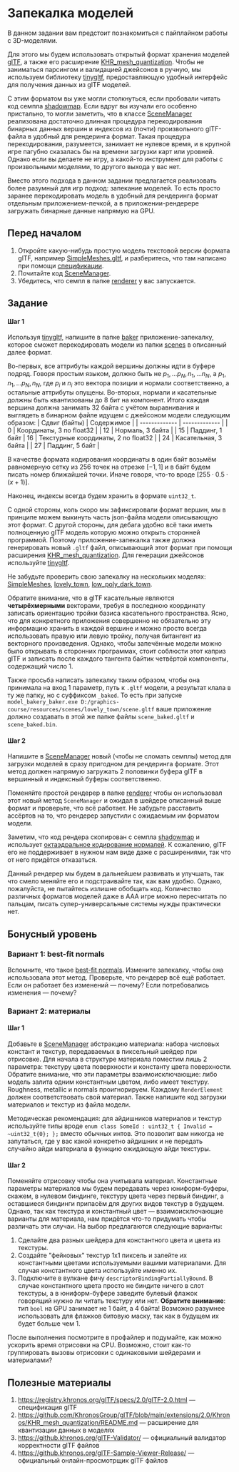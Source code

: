 # Запекалка моделей

В данном задании вам предстоит познакомиться с пайплайном работы с 3D-моделями.

Для этого мы будем использовать открытый формат хранения моделей [glTF](https://github.com/KhronosGroup/glTF), а также его расширение [KHR_mesh_quantization](https://github.com/KhronosGroup/glTF/blob/main/extensions/2.0/Khronos/KHR_mesh_quantization/README.md).
Чтобы не заниматься парсингом и валидацией джейсонов в ручную, мы используем библиотеку [tinygltf](https://github.com/syoyo/tinygltf), предоставляющую удобный интерфейс для получения данных из glTF моделей.

С этим форматом вы уже могли столкнуться, если пробовали читать код семпла [shadowmap](/samples/shadowmap/).
Если вдруг вы изучали его особенно пристально, то могли заметить, что в классе [SceneManager](/common/scene/SceneManager.cpp) реализована достаточно длинная процедура перекодирования бинарных данных вершин и индексов из (почти) произвольного glTF-файла в удобный для рендеринга формат.
Такая процедура перекодирования, разумеется, занимает не нулевое время, и в крупной игре пагубно сказалась бы на времени загрузки карт или уровней.
Однако если вы делаете не игру, а какой-то инструмент для работы с произвольными моделями, то другого выхода у вас нет.

Вместо этого подхода в данном задании предлагается реализовать более разумный для игр подход: запекание моделей.
То есть просто заранее перекодировать модель в удобный для рендеринга формат отдельным приложением-печкой, а в приложении-рендерере загружать бинарные данные напрямую на GPU.

## Перед началом

 1. Откройте какую-нибудь простую модель текстовой версии формата glTF, например [SimpleMeshes.gltf](/resources/scenes/SimpleMeshes/glTF/SimpleMeshes.gltf), и разберитесь, что там написано при помощи [спецификации](https://registry.khronos.org/glTF/specs/2.0/glTF-2.0.html).
 2. Почитайте код [SceneManager](/common/scene/SceneManager.cpp).
 3. Убедитесь, что семпл в папке [renderer](./renderer/) у вас запускается.

## Задание

#### Шаг 1

Используя [tinygltf](https://github.com/syoyo/tinygltf), напишите в папке [baker](baker) приложение-запекалку, которое сможет перекодировать модели из папки [scenes](/resources/scenes/) в описанный далее формат.

Во-первых, все аттрибуты каждой вершины должны идти в буфере подряд.
Говоря простым языком, должно быть не $p_1, \dots p_N, n_1, \dots n_N$, а $p_1, n_1, \dots p_N, n_N$, где $p_i$ и $n_i$ это вектора позиции и нормали соответственно, а остальные аттрибуты опущены.
Во-вторых, нормали и касательные должны быть квантизованы до 8 бит на компонент.
Итого каждая вершина должна занимать 32 байта с учётом выравнивания и выглядеть в бинарном файле идущем с джейсоном модели следующим образом:
| Сдвиг (байты) | Содержимое    |
| ------------- | ------------- |
| 0  | Координаты, 3 по float32 |
| 12 | Нормаль, 3 байта |
| 15 | Паддинг, 1 байт
| 16 | Текстурные координаты, 2 по float32 |
| 24 | Касательная, 3 байта |
| 27 | Паддинг, 5 байт |

В качестве формата кодирования координаты в один байт возьмём равномерную сетку из 256 точек на отрезке $[-1, 1]$ и в байт будем писать номер ближайшей точки.
Иначе говоря, что-то вроде $[255\cdot0.5\cdot(x + 1)]$.

Наконец, индексы всегда будем хранить в формате `uint32_t`.

С одной стороны, коль скоро мы зафиксировали формат вершин, мы в принципе можем выкинуть часть json-файла модели описывающую этот формат.
С другой стороны, для дебага удобно всё таки иметь полноценную glTF модель которую можно открыть сторонней программой.
Поэтому приложение-запекалка также должна генерировать новый `.gltf` файл, описывающий этот формат при помощи расширения [KHR_mesh_quantization](https://github.com/KhronosGroup/glTF/blob/main/extensions/2.0/Khronos/KHR_mesh_quantization/README.md).
Для генерации джейсонов используйте [tinygltf](https://github.com/syoyo/tinygltf).

Не забудьте проверить свою запекалку на нескольких моделях: [SimpleMeshes](/resources/scenes/SimpleMeshes/), [lovely_town](/resources/scenes/lovely_town/), [low_poly_dark_town](/resources/scenes/low_poly_dark_town/).

Обратите внимание, что в glTF касательные являются **четырёхмерными** векторами, требуя в последнюю координату записать ориентацию тройки базиса касательного пространства. Ясно, что для конкретного приложения совершенно не обязательно эту информацию хранить в каждой вершине и можно просто всегда использовать правую или левую тройку, получая битангент из векторного произведения. Однако, чтобы запечённые модели можно было открывать в сторонних программах, стоит соблюсти этот каприз glTF и записать после каждого тангента байтик четвёртой компоненты, содержащий число 1.

Также просьба написать запекалку таким образом, чтобы она принимала на вход 1 параметр, путь к `.gltf` модели, а результат клала в ту же папку, но с суффиксом `_baked`.
То есть при запуске `model_bakery_baker.exe D:/graphics-course/resources/scenes/lovely_town/scene.gltf` ваше приложение должно создавать в этой же папке файлы `scene_baked.gltf` и `scene_baked.bin`.

#### Шаг 2

Напишите в [SceneManager](/common/scene/SceneManager.hpp) новый (чтобы не сломать семплы) метод для загрузки моделей в сразу пригодном для рендеринга формате.
Этот метод должен напрямую загружать 2 половинки буфера glTF в вершинный и индексный буферы соответственно.

Поменяйте простой рендерер в папке [renderer](renderer) чтобы он использовал этот новый метод `SceneManager` и ожидал в шейдере описанный выше формат и проверьте, что всё работает.
Не забудьте расставить ассёртов на то, что рендерер запустили с ожидаемым им форматом модели.

Заметим, что код рендера скопирован с семпла [shadowmap](/samples/shadowmap/) и использует [октаэдральное кодирование нормалей](https://knarkowicz.wordpress.com/2014/04/16/octahedron-normal-vector-encoding/).
К сожалению, glTF его не поддерживает в нужном нам виде даже с расширениями, так что от него придётся отказаться.

Данный рендерер мы будем в дальнейшем развивать и улучшать, так что смело меняйте его и подстраивайте так, как вам удобно.
Однако, пожалуйста, не пытайтесь излишне обобщать код.
Количество различных форматов моделей даже в ААА игре можно пересчитать по пальцам, писать супер-универсальные системы нужды практически нет.

## Бонусный уровень

### Вариант 1: best-fit normals

Вспомните, что такое [best-fit normals](https://knarkowicz.wordpress.com/2014/04/16/octahedron-normal-vector-encoding/).
Измените запекалку, чтобы она использовала этот метод.
Проверьте, что рендерер всё ещё работает.
Если он работает без изменений &mdash; почему? Если потребовались изменения &mdash; почему?

### Вариант 2: материалы

#### Шаг 1

Добавьте в [SceneManager](/common/scene/SceneManager.hpp) абстракцию материала: набора числовых констант и текстур, передаваемых в пиксельный шейдер при отрисовке.
Для начала в структуре материала поместим лишь 2 параметра: текстуру цвета поверхности и константу цвета поверхности.
Обратите внимание, что эти параметры взаимоисключающие: либо модель залита одним константным цветом, либо имеет текстуру.
Roughness, metallic и normals проигнорируем.
Каждому `RenderElement` должен соответствовать свой материал.
Также напишите код загрузки материалов и текстур из файла модели.

Методическая рекомендация: для айдишников материалов и текстур используйте типы вроде `enum class SomeId : uint32_t { Invalid = ~uint32_t{0}; };` вместо обычных интов.
Это позволит вам никогда не запутаться, где у вас какой конкретно айдишник и не передать случайно айди материала в функцию ожидающую айди текстуры.

#### Шаг 2

Поменяйте отрисовку чтобы она учитывала материал.
Константные параметры материалов мы будем передавать через юниформ-буферы, скажем, в нулевом биндинге, текстуру цвета через первый биндинг, а оставшиеся биндинги припасём для других видов текстур в будущем.
Однако, так как текстура и константный цвет &mdash; взаимоисключающие варианты для материала, нам придётся что-то придумать чтобы различать эти случаи.
На выбор предлагаются следующие варианты:

1. Сделайте два разных шейдера для константного цвета и цвета из текстуры.
2. Создайте "фейковых" текстур 1x1 пиксель и залейте их константными цветами используемыми вашими материалами.
   Для случая константного цвета используйте именно их.
3. Подключите в вулкане фичу `descriptorBindingPartiallyBound`.
   В случае константного цвета просто не биндите ничего в слот текстуры, а в юниформ-буфере заведите булевый флажок говорящий нужно ли читать текстуру или нет.
   **Обратите внимание**: тип `bool` на GPU занимает не 1 байт, а 4 байта!
   Возможно разумнее использовать для флажков битовую маску, так как в будущем их будет больше чем 1.

После выполнения посмотрите в профайлер и подумайте, как можно ускорить время отрисовки на CPU.
Возможно, стоит как-то группировать вызовы отрисовки с одинаковыми шейдерами и материалами?

## Полезные материалы

 1. https://registry.khronos.org/glTF/specs/2.0/glTF-2.0.html &mdash; спецификация glTF
 2. https://github.com/KhronosGroup/glTF/blob/main/extensions/2.0/Khronos/KHR_mesh_quantization/README.md &mdash; расширение для квантизации данных в моделях
 3. https://github.khronos.org/glTF-Validator/ &mdash; официальный валидатор корректности glTF файлов
 4. https://github.khronos.org/glTF-Sample-Viewer-Release/ &mdash; официальный онлайн-просмотрщик glTF файлов
